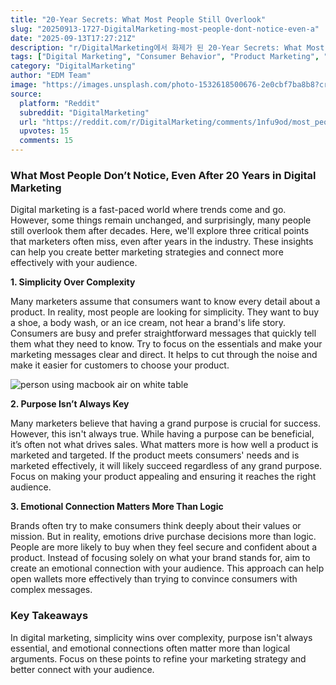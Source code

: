 ```yaml
---
title: "20-Year Secrets: What Most People Still Overlook"
slug: "20250913-1727-DigitalMarketing-most-people-dont-notice-even-a"
date: "2025-09-13T17:27:21Z"
description: "r/DigitalMarketing에서 화제가 된 20-Year Secrets: What Most People Still Overlook에 대한 깊이 있는 분석과 인사이트"
tags: ["Digital Marketing", "Consumer Behavior", "Product Marketing", "Emotional Marketing"]
category: "DigitalMarketing"
author: "EDM Team"
image: "https://images.unsplash.com/photo-1532618500676-2e0cbf7ba8b8?crop=entropy&cs=tinysrgb&fit=max&fm=jpg&ixid=M3w3OTU0NDF8MHwxfHNlYXJjaHwyOHx8ZGlnaXRhbCUyMG1hcmtldGluZ3xlbnwxfDB8fHwxNzU3Nzg0NDI5fDA&ixlib=rb-4.1.0&q=80&w=1080"
source:
  platform: "Reddit"
  subreddit: "DigitalMarketing"
  url: "https://reddit.com/r/DigitalMarketing/comments/1nfu9od/most_people_dont_notice_even_after_20_years/"
  upvotes: 15
  comments: 15
---
```


### What Most People Don’t Notice, Even After 20 Years in Digital Marketing

Digital marketing is a fast-paced world where trends come and go. However, some things remain unchanged, and surprisingly, many people still overlook them after decades. Here, we'll explore three critical points that marketers often miss, even after years in the industry. These insights can help you create better marketing strategies and connect more effectively with your audience.

**1. Simplicity Over Complexity**

Many marketers assume that consumers want to know every detail about a product. In reality, most people are looking for simplicity. They want to buy a shoe, a body wash, or an ice cream, not hear a brand's life story. Consumers are busy and prefer straightforward messages that quickly tell them what they need to know. Try to focus on the essentials and make your marketing messages clear and direct. It helps to cut through the noise and make it easier for customers to choose your product. 

![person using macbook air on white table](https://images.unsplash.com/photo-1593437955835-fc8c51725430?crop=entropy&cs=tinysrgb&fit=max&fm=jpg&ixid=M3w3OTU0NDF8MHwxfHNlYXJjaHw1fHxzZW98ZW58MXwwfHx8MTc1Nzc4NDQzMHww&ixlib=rb-4.1.0&q=80&w=1080)

**2. Purpose Isn’t Always Key**

Many marketers believe that having a grand purpose is crucial for success. However, this isn't always true. While having a purpose can be beneficial, it’s often not what drives sales. What matters more is how well a product is marketed and targeted. If the product meets consumers' needs and is marketed effectively, it will likely succeed regardless of any grand purpose. Focus on making your product appealing and ensuring it reaches the right audience.

**3. Emotional Connection Matters More Than Logic**

Brands often try to make consumers think deeply about their values or mission. But in reality, emotions drive purchase decisions more than logic. People are more likely to buy when they feel secure and confident about a product. Instead of focusing solely on what your brand stands for, aim to create an emotional connection with your audience. This approach can help open wallets more effectively than trying to convince consumers with complex messages.

### Key Takeaways

In digital marketing, simplicity wins over complexity, purpose isn't always essential, and emotional connections often matter more than logical arguments. Focus on these points to refine your marketing strategy and better connect with your audience.